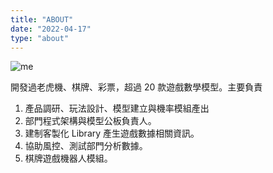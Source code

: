 ```yaml
---
title: "ABOUT"
date: "2022-04-17"
type: "about"
---
```


![me](/images/whoami/hjwu.png)

開發過⽼虎機、棋牌、彩票，超過 20 款遊戲數學模型。主要負責

1. 產品調研、玩法設計、模型建⽴與機率模組產出
2. 部⾨程式架構與模型公板負責⼈。
3. 建制客製化 Library 產⽣遊戲數據相關資訊。
4. 協助⾵控、測試部門分析數據。
5. 棋牌遊戲機器人模組。